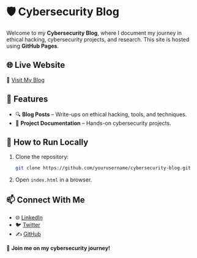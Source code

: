 # 🛡️ Cybersecurity Blog

Welcome to my **Cybersecurity Blog**, where I document my journey in ethical hacking, cybersecurity projects, and research. This site is hosted using **GitHub Pages**.

## 🌐 Live Website
🔗 [Visit My Blog](https://bytepo1arbear.github.io/cybersecurityblog/)  

## 📌 Features
- 🔍 **Blog Posts** – Write-ups on ethical hacking, tools, and techniques.
- 🔧 **Project Documentation** – Hands-on cybersecurity projects.

## 🚀 How to Run Locally
1. Clone the repository:
   ```bash
   git clone https://github.com/yourusername/cybersecurity-blog.git
   ```
2. Open `index.html` in a browser.

## 📫 Connect With Me
- 🌐 [LinkedIn](https://www.linkedin.com/in/yourprofile/)
- 🐦 [Twitter](https://twitter.com/yourhandle)
- ✍️ [GitHub](https://github.com/yourusername)

🚀 **Join me on my cybersecurity journey!**
